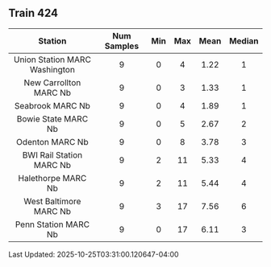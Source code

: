 ## Train 424

| Station | Num Samples | Min | Max | Mean | Median |
| :-----: | :---------: | :-: | :-: | :--: | :----: |
| Union Station MARC Washington | 9 | 0 | 4 | 1.22 | 1 |
| New Carrollton MARC Nb | 9 | 0 | 3 | 1.33 | 1 |
| Seabrook MARC Nb | 9 | 0 | 4 | 1.89 | 1 |
| Bowie State MARC Nb | 9 | 0 | 5 | 2.67 | 2 |
| Odenton MARC Nb | 9 | 0 | 8 | 3.78 | 3 |
| BWI Rail Station MARC Nb | 9 | 2 | 11 | 5.33 | 4 |
| Halethorpe MARC Nb | 9 | 2 | 11 | 5.44 | 4 |
| West Baltimore MARC Nb | 9 | 3 | 17 | 7.56 | 6 |
| Penn Station MARC Nb | 9 | 0 | 17 | 6.11 | 3 |


Last Updated: 2025-10-25T03:31:00.120647-04:00